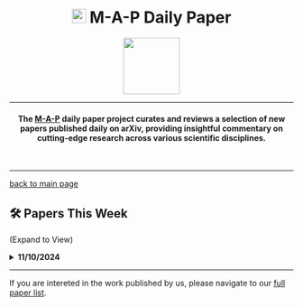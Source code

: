 <h1 align="center"><img src="https://cdn-avatars.huggingface.co/v1/production/uploads/63839e9962badff4326cf360/k4Q7R4XLDMp_1VF4C6GEd.jpeg" width="25"> M-A-P Daily Paper</h1>
<p align="center">
<a href="https://github.com/DenverCoder1/readme-typing-svg"><img src="https://media.giphy.com/media/Rn26lWjqA0uUU/giphy.gif" width="100"></a>
</p>
<hr/>
<h4 align="center">The <a href=https://m-a-p.ai>M-A-P</a> daily paper project curates and reviews a selection of new papers published daily on arXiv, providing insightful commentary on cutting-edge research across various scientific disciplines.</h4>
<br>
<hr/>

[back to main page](https://m-a-p.ai/DailyPaper)

## 🛠️ Papers This Week 

(Expand to View)

<details>
<summary> <b>11/10/2024</b> </summary>

<table class="center">

| Paper | Comments |
|:-------------|:-------------|
| Zero-Shot Generalization of Vision-Based RL Without Data Augmentation | Generalization of vision-based agents in new environments (cross-game environments) is a research topic worth long-term investment. While humans can quickly adapt to new games by reading instructions, models require significant training time or strong supervision via "external knowledge." The common approach usually involves a memory module, which can be disentangled representations from vision (like this paper) or text-based/shared state spaces (e.g., controller operations). The user worked on this topic around a year ago with projects like MORE-3S: Multimodal-based Offline Reinforcement Learning with Shared Semantic Spaces and Read to Play (R2-Play): Decision Transformer with Multimodal Game Instruction. Google’s earlier Multi-game Decision Transformers were based on DT, but it's also possible to explore MLLM-based approaches. Despite over a year passing, there hasn't been significant progress, which feels somewhat disappointing. |
| Can Transformers Reason Logically? A Study in SAT Solving | An interesting small experiment using SAT to demonstrate that LLM+CoT can indeed generalize to OOD cases within the same task. However, it does not prove how task-level OOD generalization would perform. The mechanical interpretability is not very solid. A key takeaway is that the form and length of SFT matter significantly. Other aspects of the paper are optional for review. |
| DA-Code: Agent Data Science Code Generation Benchmark for Large Language Models | This benchmark focuses on agent data science. Table 1 contains benchmarks that are worth considering for merging into a specialized area of code evaluation. Recommended for further reading. |
| MoE++: Accelerating Mixture-of-Experts Methods with Zero-Computation Experts | The paper introduces zero-experts and copy-experts, but these do not qualify as heterogeneous MoE since the sizes appear to be the same. The evaluation is incomplete. |
| The Moral Turing Test: Evaluating Human-LLM Alignment in Moral Decision-Making | Produced by GDM, this paper proposes a benchmark for moral dilemmas. |
| A Survey: Collaborative Hardware and Software Design in the Era of Large Language Models | A survey on hardware-based model architecture design. The content was briefly scanned and seems decent. |
| Agent S: An Open Agentic Framework that Uses Computers Like a Human | A GUI Agent framework that, upon brief inspection, does not offer particularly novel ideas. |
| Executing Arithmetic: Fine-Tuning Large Language Models as Turing Machines | A highly intriguing paper that proposes a Turing machine simulation with seven types of arithmetic operations. The design is interesting, and the paradigm could be valuable if expanded. It demonstrates high accuracy, and if the operations and memory could be further extended, it represents a potential inference-time scaling approach. Strongly recommended for reading and exploring extensions of this direction. |
| The Cognitive Capabilities of Generative AI: A Comparative Analysis with Human Benchmarks | A potentially valuable OOD benchmark similar to IQ tests.|
| COMMA: A Communicative Multimodal Multi-Agent Benchmark | A benchmark that evaluates multimodal multi-agent frameworks through interaction. This is a highly promising research direction, although it may lose novelty over time if over-published, becoming just a collection of strange puzzles. |
| WALL-E: World Alignment by Rule Learning Improves World Model-based LLM Agents | This work is similar to frameworks based on eight proposals, but the rule format feels trivial, and the action space limitations are insufficient. Overall, it is a mediocre agent-based project set in Minecraft. |
| LatteCLIP: Unsupervised CLIP Fine-Tuning via LMM-Synthetic Texts | A method for generating multimodal synthetic data based on MLLM. |
| From Exploration to Mastery: Enabling LLMs to Master Tools via Self-Driven Interactions | This paper highlights how the model’s understanding of tool documentation differs from that of humans. The approach refines the documentation to enhance the model’s understanding of tool usage. |
| MathCoder2: Better Math Reasoning from Continued Pretraining on Model-translated Mathematical Code | While the paper doesn’t provide much new information, the MathCodePile dataset is worth exploring for potential value and whether the pipeline is worth referencing. |
| DemoShapley: Valuation of Demonstrations for In-Context Learning | It is observed that high-value and low-value ICL samples significantly affect performance. |
| Evolutionary Contrastive Distillation for Language Model Alignment | It was noted that synthetic preferences, constructed with combinatorial instructions (with additional format requirements), are beneficial for the model’s learning. This might be due to such preference data directly optimizing the ability to connect previously unconnected internal patterns. It is worth following up and recommended for further reading. |
| MRAG-Bench: Vision-Centric Evaluation for Retrieval-Augmented Multimodal Models | A multimodal RAG benchmark. |
| Mars: Situated Inductive Reasoning in an Open-World Environment | An interactive environment designed to test the fluid intelligence of models independent of pre-trained knowledge. However, the maintenance could be challenging, so it may not be worth pursuing. It primarily focuses on agent-based frameworks. |
| A Closer Look at Machine Unlearning for Large Language Models | - |
| Packing Analysis: Packing Is More Appropriate for Large Models or Datasets in Supervised Fine-tuning | - |
| Unlearning-based Neural Interpretations | - |
| Reward-Augmented Data Enhances Direct Preference Alignment of LLMs | - |
| Efficiently Learning at Test-Time: Active Fine-Tuning of LLMs | - |
| Benchmarking Agentic Workflow Generation | The name is well-chosen, and the direction is promising. However, the data diversity and quality are lacking. Workflow-based evaluation is a highly valuable topic. For instance, Coze and Difny represent two excellent examples. If we consider LLMs as productivity tools, two key points arise: (1) Can LLMs design reasonable workflows for common workflows in various professions? (2) Can LLMs execute these workflows with proper reasoning? A model that meets both criteria would be a valuable productivity tool in such scenarios. However, this benchmark’s domain categorization is overly simplistic and limited to academic agent topics. |
| Do Current Language Models Support Code Intelligence for R Programming Language? | An R Code evaluation worth considering for potential merge value. |
| GameTraversalBenchmark: Evaluating Planning Abilities Of Large Language Models Through Traversing 2D Game Maps | A potential OOD benchmark. |
| Temporal-Difference Variational Continual Learning | - |
| Learning Tree Pattern Transformations | - |
| AgentBank: Towards Generalized LLM Agents via Fine-Tuning on 50000+ Interaction Trajectories | A large-scale agent instruct dataset with CoT that has the potential for reformalizing the deep search reliability of models. The dataset’s reliability needs to be double-checked.|
| Automatic Curriculum Expert Iteration for Reliable LLM Reasoning | - |
| Detecting Training Data of Large Language Models via Expectation Maximization | - |
| MKGL: Mastery of a Three-Word Language | Worth reading. The takeaway is that LLMs can generalize reasoning trajectories on KGs by utilizing KG-based vocabulary. |
| Upcycling Large Language Models into Mixture of Experts | - |
| Jump Your Steps: Optimizing Sampling Schedule of Discrete Diffusion Models | - |

</table>

</details>

<hr/>

If you are intereted in the work published by us, please navigate to our [full paper list](https://huggingface.co/collections/m-a-p/m-a-p-full-paper-list-65e070a694c7b01c5547fbff).
